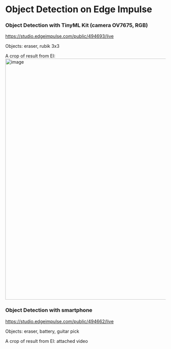 # Object Detection on Edge Impulse
### Object Detection with TinyML Kit (camera OV7675, RGB)
https://studio.edgeimpulse.com/public/494693/live

Objects: eraser, rubik 3x3

A crop of result from EI:
<img width="758" alt="image" src="https://github.com/user-attachments/assets/4cde14c3-b779-458e-8bf5-dacf937fd899">


### Object Detection with smartphone
https://studio.edgeimpulse.com/public/494662/live

Objects: eraser, battery, guitar pick

A crop of result from EI: attached video
